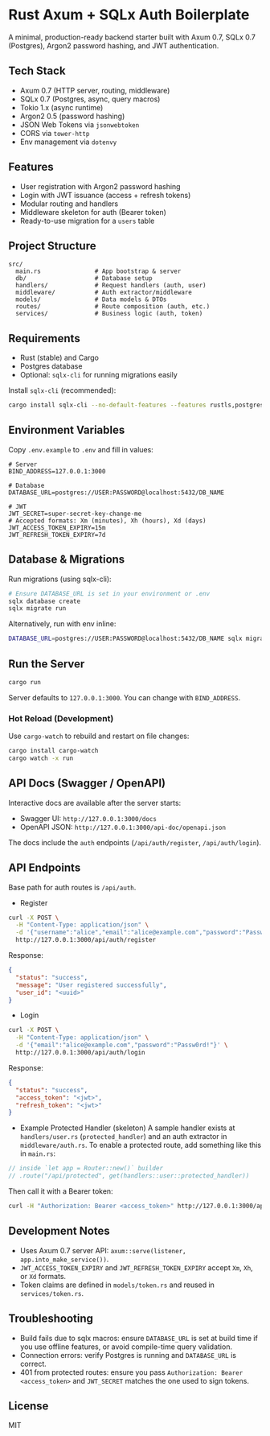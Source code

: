 # Rust Axum + SQLx Auth Boilerplate

A minimal, production-ready backend starter built with Axum 0.7, SQLx 0.7 (Postgres), Argon2 password hashing, and JWT authentication.

## Tech Stack

- Axum 0.7 (HTTP server, routing, middleware)
- SQLx 0.7 (Postgres, async, query macros)
- Tokio 1.x (async runtime)
- Argon2 0.5 (password hashing)
- JSON Web Tokens via `jsonwebtoken`
- CORS via `tower-http`
- Env management via `dotenvy`

## Features

- User registration with Argon2 password hashing
- Login with JWT issuance (access + refresh tokens)
- Modular routing and handlers
- Middleware skeleton for auth (Bearer token)
- Ready-to-use migration for a `users` table

## Project Structure

```
src/
  main.rs               # App bootstrap & server
  db/                   # Database setup
  handlers/             # Request handlers (auth, user)
  middleware/           # Auth extractor/middleware
  models/               # Data models & DTOs
  routes/               # Route composition (auth, etc.)
  services/             # Business logic (auth, token)
```

## Requirements

- Rust (stable) and Cargo
- Postgres database
- Optional: `sqlx-cli` for running migrations easily

Install `sqlx-cli` (recommended):

```bash
cargo install sqlx-cli --no-default-features --features rustls,postgres
```

## Environment Variables

Copy `.env.example` to `.env` and fill in values:

```
# Server
BIND_ADDRESS=127.0.0.1:3000

# Database
DATABASE_URL=postgres://USER:PASSWORD@localhost:5432/DB_NAME

# JWT
JWT_SECRET=super-secret-key-change-me
# Accepted formats: Xm (minutes), Xh (hours), Xd (days)
JWT_ACCESS_TOKEN_EXPIRY=15m
JWT_REFRESH_TOKEN_EXPIRY=7d
```

## Database & Migrations

Run migrations (using sqlx-cli):

```bash
# Ensure DATABASE_URL is set in your environment or .env
sqlx database create
sqlx migrate run
```

Alternatively, run with env inline:

```bash
DATABASE_URL=postgres://USER:PASSWORD@localhost:5432/DB_NAME sqlx migrate run
```

## Run the Server

```bash
cargo run
```

Server defaults to `127.0.0.1:3000`. You can change with `BIND_ADDRESS`.

### Hot Reload (Development)

Use `cargo-watch` to rebuild and restart on file changes:

```bash
cargo install cargo-watch
cargo watch -x run
```

## API Docs (Swagger / OpenAPI)

Interactive docs are available after the server starts:

- Swagger UI: `http://127.0.0.1:3000/docs`
- OpenAPI JSON: `http://127.0.0.1:3000/api-doc/openapi.json`

The docs include the `auth` endpoints (`/api/auth/register`, `/api/auth/login`).

## API Endpoints

Base path for auth routes is `/api/auth`.

- Register

```bash
curl -X POST \
  -H "Content-Type: application/json" \
  -d '{"username":"alice","email":"alice@example.com","password":"Passw0rd!"}' \
  http://127.0.0.1:3000/api/auth/register
```

Response:

```json
{
  "status": "success",
  "message": "User registered successfully",
  "user_id": "<uuid>"
}
```

- Login

```bash
curl -X POST \
  -H "Content-Type: application/json" \
  -d '{"email":"alice@example.com","password":"Passw0rd!"}' \
  http://127.0.0.1:3000/api/auth/login
```

Response:

```json
{
  "status": "success",
  "access_token": "<jwt>",
  "refresh_token": "<jwt>"
}
```

- Example Protected Handler (skeleton)
  A sample handler exists at `handlers/user.rs` (`protected_handler`) and an auth extractor in `middleware/auth.rs`. To enable a protected route, add something like this in `main.rs`:

```rust
// inside `let app = Router::new()` builder
// .route("/api/protected", get(handlers::user::protected_handler))
```

Then call it with a Bearer token:

```bash
curl -H "Authorization: Bearer <access_token>" http://127.0.0.1:3000/api/protected
```

## Development Notes

- Uses Axum 0.7 server API: `axum::serve(listener, app.into_make_service())`.
- `JWT_ACCESS_TOKEN_EXPIRY` and `JWT_REFRESH_TOKEN_EXPIRY` accept `Xm`, `Xh`, or `Xd` formats.
- Token claims are defined in `models/token.rs` and reused in `services/token.rs`.

## Troubleshooting

- Build fails due to sqlx macros: ensure `DATABASE_URL` is set at build time if you use offline features, or avoid compile-time query validation.
- Connection errors: verify Postgres is running and `DATABASE_URL` is correct.
- 401 from protected routes: ensure you pass `Authorization: Bearer <access_token>` and `JWT_SECRET` matches the one used to sign tokens.

## License

MIT
